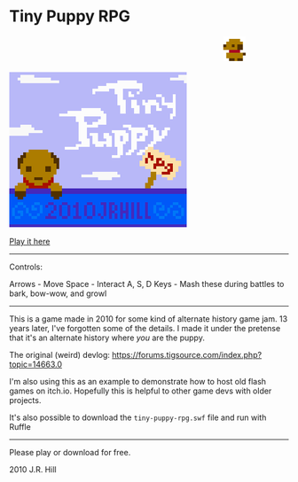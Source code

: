 # Tiny Puppy RPG

<marquee>![tiny puppy](https://raw.githubusercontent.com/booniepepper/tiny-puppy-rpg/core/tiny-puppy-rpg/doggy-bounce.gif)</marquee>

[![tiny puppy rpg logo](https://raw.githubusercontent.com/booniepepper/tiny-puppy-rpg/core/tiny-puppy-rpg/tiny-puppy-rpg-logo.png)](https://booniepepper.itch.io/tiny-puppy-rpg)

[Play it here](https://booniepepper.itch.io/tiny-puppy-rpg)

---

Controls:

Arrows - Move
Space - Interact
A, S, D Keys - Mash these during battles to bark, bow-wow, and growl

---

This is a game made in 2010 for some kind of alternate history game jam. 13 years later, I've forgotten some of the details. I made it under the pretense that it's an alternate history where _you_ are the puppy.

The original (weird) devlog: https://forums.tigsource.com/index.php?topic=14663.0

I'm also using this as an example to demonstrate how to host old flash games on itch.io. Hopefully this is helpful to other game devs with older projects.

It's also possible to download the `tiny-puppy-rpg.swf` file and run with Ruffle

---

Please play or download for free.

2010 J.R. Hill

